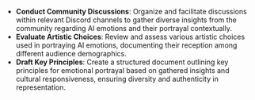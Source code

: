- **Conduct Community Discussions**: Organize and facilitate discussions within relevant Discord channels to gather diverse insights from the community regarding AI emotions and their portrayal contextually.
- **Evaluate Artistic Choices**: Review and assess various artistic choices used in portraying AI emotions, documenting their reception among different audience demographics.
- **Draft Key Principles**: Create a structured document outlining key principles for emotional portrayal based on gathered insights and cultural responsiveness, ensuring diversity and authenticity in representation.